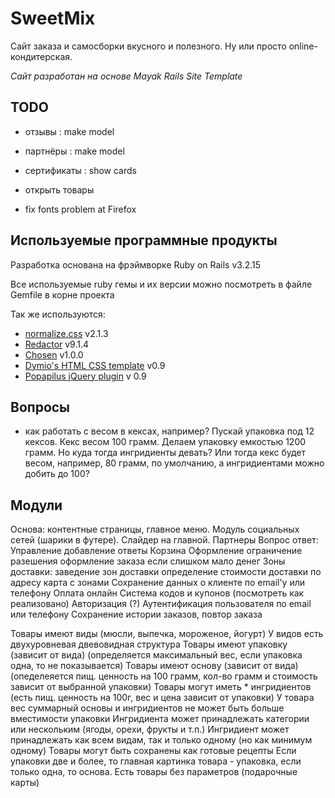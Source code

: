 SweetMix
========

Сайт заказа и самосборки вкусного и полезного. Ну или просто online-кондитерская.

*Сайт разработан на основе Mayak Rails Site Template*

TODO
----

- отзывы : make model
- партнёры : make model
- сертификаты : show cards
- открыть товары

- fix fonts problem at Firefox


Используемые программные продукты
---------------------------------

Разработка основана на фрэймворке Ruby on Rails v3.2.15

Все используемые ruby гемы и их версии можно посмотреть в файле Gemfile в корне проекта

Так же используются:

  - [normalize.css](http://necolas.github.io/normalize.css/) v2.1.3
  - [Redactor](http://imperavi.com/redactor/) v9.1.4
  - [Chosen](http://harvesthq.github.io/chosen/) v1.0.0
  - [Dymio's HTML CSS template](https://github.com/dymio/html-css-template) v0.9
  - [Popapilus jQuery plugin](https://github.com/dymio/popapilus) v 0.9


Вопросы
-------

- как работать с весом в кексах, например? Пускай упаковка под 12 кексов. Кекс весом 100 грамм. Делаем упаковку емкостью 1200 грамм. Но куда тогда ингридиенты девать? Или тогда кекс будет весом, например, 80 грамм, по умолчанию, а ингридиентами можно добить до 100?


Модули
------

Основа: контентные страницы, главное меню.
Модуль социальных сетей (шарики в футере).
Слайдер на главной.
Партнеры
Вопрос ответ:
  Управление
  добавление
  ответы
Корзина
Оформление
  ограничение разешения оформление заказа если слишком мало денег
Зоны доставки:
  заведение зон доставки
  определение стоимости доставки по адресу
  карта с зонами
Сохранение данных о клиенте по email'у или телефону
Оплата онлайн
Система кодов и купонов (посмотреть как реализовано)
Авторизация (?)
  Аутентификация пользователя по email или телефону
  Сохранение истории заказов, повтор заказа

Товары имеют виды (мюсли, выпечка, мороженое, йогурт)
У видов есть двухуровневая двевовидная структура
Товары имеют упаковку (зависит от вида) (определяется максимальный вес, если упаковка одна, то не показывается)
Товары имеют основу (зависит от вида) (опеделеяется пищ. ценность на 100 грамм, кол-во грамм и стоимость зависит от выбранной упаковки)
Товары могут иметь * ингридиентов (есть пищ. ценность на 100г, вес и цена зависит от упаковки)
У товара вес суммарный основы и ингридиентов не может быть больше вместимости упаковки
Ингридиента может принадлежать категории или нескольким (ягоды, орехи, фрукты и т.п.)
Ингридиент может принадлежать как всем видам, так и только одному (но как минимум одному)
Товары могут быть сохранены как готовые рецепты
Если упаковки две и более, то главная картинка товара - упаковка, если только одна, то основа.
Есть товары без параметров (подарочные карты)

